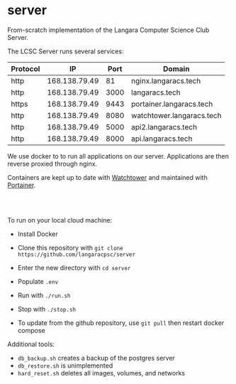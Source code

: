 # server

From-scratch implementation of the Langara Computer Science Club Server.

The LCSC Server runs several services:

| Protocol | IP            | Port | Domain                    |
| -------- | ------------- | ---- | ------------------------- |
| http     | 168.138.79.49 | 81   | nginx.langaracs.tech      |
| http     | 168.138.79.49 | 3000 | langaracs.tech            |
| https    | 168.138.79.49 | 9443 | portainer.langaracs.tech  |
| http     | 168.138.79.49 | 8080 | watchtower.langaracs.tech |
| http     | 168.138.79.49 | 5000 | api2.langaracs.tech       |
| http     | 168.138.79.49 | 8000 | api.langaracs.tech        |


We use docker to to run all applications on our server. 
Applications are then reverse proxied through nginx.


Containers are kept up to date with [Watchtower](https://containrrr.dev/watchtower/) and maintained with [Portainer](https://168.138.79.49:9443).


<br>
<br>


To run on your local cloud machine: 
- Install Docker
- Clone this repository with `git clone https://github.com/langaracpsc/server`
- Enter the new directory with `cd server`
- Populate `.env`
- Run with `./run.sh`
- Stop with `./stop.sh`

- To update from the github repository, use `git pull` then restart docker compose


Additional tools:
- `db_backup.sh` creates a backup of the postgres server
- `db_restore.sh` is unimplemented
- `hard_reset.sh` deletes all images, volumes, and networks